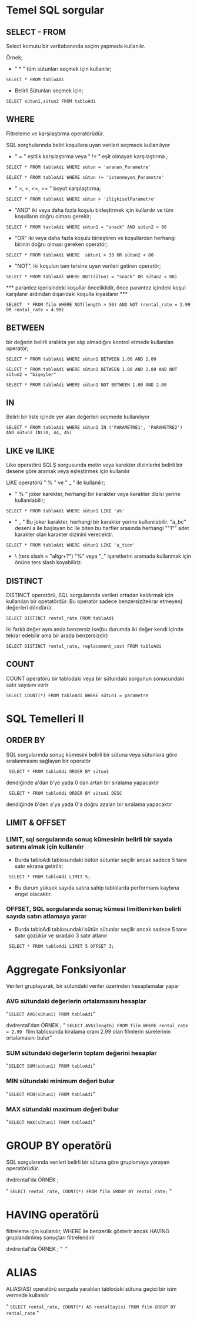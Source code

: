 # Temel SQL sorgular

## SELECT - FROM

 Select komutu bir veritabanında seçim yapmada kullanılır.

Örnek;

* " * " tüm sütunları seçmek için kullanılır;

 `SELECT * FROM tabloAdi `

* Belirli Sütunları seçmek için;
    
 `SELECT sütun1,sütun2 FROM tabloAdi `

## WHERE

 Filtreleme ve karşılaştırma operatörüdür.

 SQL sorghularında belirl koşullara uyan verileri seçmede kullanılıyor

* " = " eşitlik karşılaştırma veya " != " eşit olmayan karşılaştırma ;

` SELECT * FROM tabloAdi WHERE sütun = 'aranan_Parametre' `

` SELECT * FROM tabloAdi WHERE sütun != 'istenmeyen_Parametre' `

* " >, <, <=, >= " boyut karşılaştırma;

` SELECT * FROM tabloAdi WHERE sütun > 'ilişkiselParametre' `

* "AND" iki veya daha fazla koşulu birleştirmek için kullanılır ve tüm koşulların doğru olması gerekir;

 ` SELECT * FROM tavloAdi WHERE sütun1 = "snack" AND sütun2 < 80 `

* "OR" iki veya daha fazla koşulu birleştiren ve koşullardan herhangi birinin doğru olması gereken operatör;

 `SELECT * FROM tabloAdi WHERE  sütun1 > 33 OR sütun2 < 80 `

* "NOT", iki koşulun tam tersine uyan verileri getiren operatör;

 `SELECT * FROM tabloAdi WHERE NOT(sütun1 = "snack" OR sütun2 < 80) `

*** parantez içerisindeki koşullar önceliklidir, önce parantez içindeki koşul karşılanır ardından dışarıdaki koşulla kıyaslanır ***

`SELECT  * FROM film WHERE NOT(length > 50) AND NOT (rental_rate = 2.99 OR rental_rate = 4.99) `

## BETWEEN

bir değerin belirli aralıkta yer alıp almadığını kontrol etmede kullanılan operatör;

`SELECT * FROM tabloAdi WHERE sütun1 BETWEEN 1.00 AND 2.00 `

`SELECT * FROM tabloAdi WHERE sütun1 BETWEEN 1.00 AND 2.00 AND NOT sütun2 = "bişeyler" `

`SELECT * FROM tabloAdi WHERE sütun1 NOT BETWEEN 1.00 AND 2.00 `

## IN 

Belirli bir liste içinde yer alan değerleri seçmede kullanılıyor

` SELECT * FROM tabloAdi WHERE sütun1 IN ('PARAMETRE1', 'PARAMETRE2') AND sütun2 IN(30, 44, 45) `

## LIKE ve ILIKE

Like operatörü SQLŞ sorgusunda metin veya karekter dizinlerini belirli bir desene göre aramak veya eşleştirmek için kullanılır

LIKE operatörü " % " ve " _ " ile kullanılır;

* " % " joker karekter, herhangi bir karakter veya karakter dizisi yerine kullanılabilir;

 ` SELECT * FROM tabloAdi WHERE sütun1 LIKE 'a%'  `

* " _ " Bu joker karakter, herhangi bir karakter yerine kullanılabilir. "a_bc" deseni a ile başlayan bc ile biten bu harfler arasında herhangi ""1"" adet karakter olan karakter dizinini verecektir.

` SELECT * FROM tabloAdi WHERE sütun1 LIKE 'a_tion'  `

* \ (ters slash = "altgr+?") "%" veya "_" işaretlerini aramada kullanmak için önüne ters slash koyabiliriz.

## DISTINCT

DISTINCT operatörü, SQL sorgularında verileri ortadan kaldırmak için kullanılan bir opetatördür. Bu operatör sadece benzersiz(tekrar etmeyen) değerleri döndürür.

` SELECT DISTINCT rental_rate FROM tabloAdi `

iki farklı değer aynı anda benzersiz ise(bu durumda iki değer kendi içinde tekrar edebilir ama bir arada benzersizdir)

` SELECT DISTINCT rental_rate, replacement_cost FROM tabloAdi `

## COUNT

COUNT operatörü bir tablodaki veya bir sütundaki sorgunun sonucundaki satır sayısını verir 

` SELECT COUNT(*) FROM tabloAdi WHERE sütun1 = parametre ` 


# SQL Temelleri II

## ORDER BY

SQL sorgularında sonuç kümesini belirli bir sütuna veya sütunlara göre sıralanmasını sağlayan bir operatör

` SELECT * FROM tabloAdi ORDER BY sütun1` 

dendiğinde a'dan b'ye yada 0 dan artan bir sıralama yapacaktır

` SELECT * FROM tabloAdi ORDER BY sütun1 DESC`

dendiğinde b'den a'ya yada 0'a doğru azalan bir sıralama yapacaktır

## LIMIT & OFFSET

### LIMIT, sql sorgularında sonuç kümesinin belirli bir sayıda satırını almak için kullanılır

* Burda tabloAdi tablosundaki bütün sütunlar seçilir ancak sadece 5 tane satır ekrana getirilir;

` SELECT * FROM tabloAdi LIMIT 5;`


* Bu durum yüksek sayıda satıra sahip tablolarda performans kaybına engel olacaktır.

### OFFSET, SQL sorgularında sonuç kümesi limitlenirken belirli sayıda satırı atlamaya yarar

* Burda tabloAdi tablosundaki bütün sütunlar seçilir ancak sadece 5 tane satır gözükür ve sıradaki 3 satır atlanır

` SELECT * FROM tabloAdi LIMIT 5 OFFSET 3;`


# Aggregate Fonksiyonlar

Verileri gruplayarak, bir sütundaki veriler üzerinden hesaplamalar yapar

### AVG sütundaki değerlerin ortalamasını hesaplar

"` SELECT AVG(sütun1) FROM tabloAdi `"

dvdrental'dan ÖRNEK ; 
" `SELECT AVG(length) FROM film WHERE rental_rate = 2.99 ` film tablosunda kiralama oranı 2.99 olan filmlerin sürelerinin ortalamasını bulur"

### SUM sütundaki değerlerin toplam değerini hesaplar

"` SELECT SUM(sütun1) FROM tabloAdi `"

### MIN sütundaki minimum değeri bulur

"` SELECT MIN(sütun1) FROM tabloAdi `"

### MAX sütundaki maximum değeri bulur

"` SELECT MAX(sütun1) FROM tabloAdi `"

# GROUP BY operatörü

SQL sorgularında verileri belirli bir sütuna göre gruplamaya yarayan operatörüdür.

dvdrental'da ÖRNEK ;

" ` SELECT rental_rate, COUNT(*) FROM film GROUP BY rental_rate; ` "

# HAVING operatörü

filtreleme için kullanılır, WHERE ile benzerlik gösterir ancak HAVİNG gruplandırılmış sonuçları filtrelendirir

dvdrental'da ÖRNEK ;
"` `" 

# ALIAS

ALIAS(AS) operatörü sorguda yaratılan tablodaki sütuna geçici bir isim vermede kullanılır

" ` SELECT rental_rate, COUNT(*) AS rentalSayisi FROM film GROUP BY rental_rate ` "